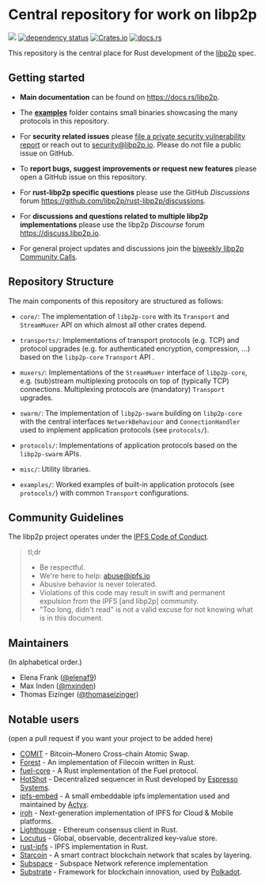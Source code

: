 # Central repository for work on libp2p

<a href="http://libp2p.io/"><img src="https://img.shields.io/badge/project-libp2p-yellow.svg?style=flat-square" /></a>
[![dependency status](https://deps.rs/repo/github/libp2p/rust-libp2p/status.svg?style=flat-square)](https://deps.rs/repo/github/libp2p/rust-libp2p)
[![Crates.io](https://img.shields.io/crates/v/libp2p.svg)](https://crates.io/crates/libp2p)
[![docs.rs](https://img.shields.io/badge/api-rustdoc-blue.svg)](https://docs.rs/libp2p)

This repository is the central place for Rust development of the [libp2p](https://libp2p.io) spec.

## Getting started

- **Main documentation** can be found on https://docs.rs/libp2p.

- The **[examples](examples)** folder contains small binaries showcasing the
  many protocols in this repository.

- For **security related issues** please [file a private security vulnerability
  report](https://github.com/libp2p/rust-libp2p/security/advisories/new)
  or reach out to [security@libp2p.io](mailto:security@libp2p.io). Please do not
  file a public issue on GitHub.

- To **report bugs, suggest improvements or request new features** please open a
  GitHub issue on this repository.

- For **rust-libp2p specific questions** please use the GitHub _Discussions_
  forum https://github.com/libp2p/rust-libp2p/discussions.

- For **discussions and questions related to multiple libp2p implementations**
  please use the libp2p _Discourse_ forum https://discuss.libp2p.io.

- For general project updates and discussions join the [biweekly libp2p Community
  Calls](https://discuss.libp2p.io/t/libp2p-community-calls/1157).

## Repository Structure

The main components of this repository are structured as follows:

  * `core/`: The implementation of `libp2p-core` with its `Transport` and
    `StreamMuxer` API on which almost all other crates depend.

  * `transports/`: Implementations of transport protocols (e.g. TCP) and protocol upgrades
    (e.g. for authenticated encryption, compression, ...) based on the `libp2p-core` `Transport`
    API .

  * `muxers/`: Implementations of the `StreamMuxer` interface of `libp2p-core`,
    e.g. (sub)stream multiplexing protocols on top of (typically TCP) connections.
    Multiplexing protocols are (mandatory) `Transport` upgrades.

  * `swarm/`: The implementation of `libp2p-swarm` building on `libp2p-core`
    with the central interfaces `NetworkBehaviour` and `ConnectionHandler` used
    to implement application protocols (see `protocols/`).

  * `protocols/`: Implementations of application protocols based on the
    `libp2p-swarm` APIs.

  * `misc/`: Utility libraries.

  * `examples/`: Worked examples of built-in application protocols (see `protocols/`)
    with common `Transport` configurations.

## Community Guidelines

The libp2p project operates under the [IPFS Code of
Conduct](https://github.com/ipfs/community/blob/master/code-of-conduct.md).

> tl;dr
>
> - Be respectful.
> - We're here to help: abuse@ipfs.io
> - Abusive behavior is never tolerated.
> - Violations of this code may result in swift and permanent expulsion from the
>   IPFS [and libp2p] community.
> - "Too long, didn't read" is not a valid excuse for not knowing what is in
>   this document.

## Maintainers

(In alphabetical order.)

- Elena Frank ([@elenaf9](https://github.com/elenaf9/))
- Max Inden ([@mxinden](https://github.com/mxinden/))
- Thomas Eizinger ([@thomaseizinger](https://github.com/thomaseizinger))

## Notable users

(open a pull request if you want your project to be added here)

- [COMIT](https://github.com/comit-network/xmr-btc-swap) - Bitcoin–Monero Cross-chain Atomic Swap.
- [Forest](https://github.com/ChainSafe/forest) - An implementation of Filecoin written in Rust.
- [fuel-core](https://github.com/FuelLabs/fuel-core) - A Rust implementation of the Fuel protocol.
- [HotShot](https://github.com/EspressoSystems/HotShot) - Decentralized sequencer in Rust developed by [Espresso Systems](https://www.espressosys.com/).
- [ipfs-embed](https://github.com/ipfs-rust/ipfs-embed) - A small embeddable ipfs implementation
used and maintained by [Actyx](https://www.actyx.com).
- [iroh](https://github.com/n0-computer/iroh) - Next-generation implementation of IPFS for Cloud & Mobile platforms.
- [Lighthouse](https://github.com/sigp/lighthouse) - Ethereum consensus client in Rust.
- [Locutus](https://github.com/freenet/locutus) - Global, observable, decentralized key-value store.
- [rust-ipfs](https://github.com/rs-ipfs/rust-ipfs) - IPFS implementation in Rust.
- [Starcoin](https://github.com/starcoinorg/starcoin) - A smart contract blockchain network that scales by layering.
- [Subspace](https://github.com/subspace/subspace) - Subspace Network reference implementation
- [Substrate](https://github.com/paritytech/substrate) - Framework for blockchain innovation,
used by [Polkadot](https://www.parity.io/technologies/polkadot/).
